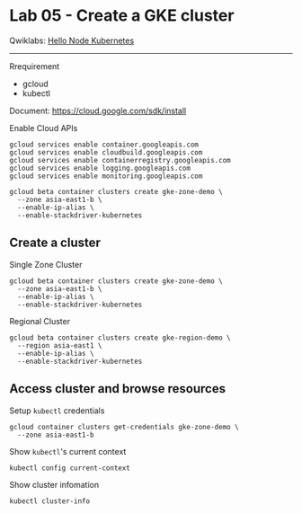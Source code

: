 # Lab 05 - Create a GKE cluster

Qwiklabs: [Hello Node Kubernetes](https://www.qwiklabs.com/focuses/564?parent=catalog)

----

Rrequirement

* gcloud
* kubectl

Document: https://cloud.google.com/sdk/install

Enable Cloud APIs

```
gcloud services enable container.googleapis.com
gcloud services enable cloudbuild.googleapis.com
gcloud services enable containerregistry.googleapis.com
gcloud services enable logging.googleapis.com
gcloud services enable monitoring.googleapis.com
```

```
gcloud beta container clusters create gke-zone-demo \
  --zone asia-east1-b \
  --enable-ip-alias \
  --enable-stackdriver-kubernetes
```

## Create a cluster

Single Zone Cluster

```
gcloud beta container clusters create gke-zone-demo \
  --zone asia-east1-b \
  --enable-ip-alias \
  --enable-stackdriver-kubernetes
```

Regional Cluster

```
gcloud beta container clusters create gke-region-demo \
  --region asia-east1 \
  --enable-ip-alias \
  --enable-stackdriver-kubernetes
```

## Access cluster and browse resources

Setup `kubectl` credentials

```
gcloud container clusters get-credentials gke-zone-demo \
  --zone asia-east1-b
```

Show `kubectl`'s current context

```
kubectl config current-context
```

Show cluster infomation

```
kubectl cluster-info
```
